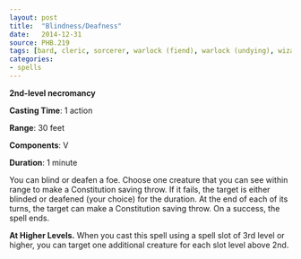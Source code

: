 ```yaml
---
layout: post
title:  "Blindness/Deafness"
date:   2014-12-31
source: PHB.219
tags: [bard, cleric, sorcerer, warlock (fiend), warlock (undying), wizard, level2, necromancy]
categories:
- spells
---
```


**2nd-level necromancy**

**Casting Time**: 1 action

**Range**: 30 feet

**Components**: V

**Duration**: 1 minute

You can blind or deafen a foe. Choose one creature that you can see within range to make a Constitution saving throw. If it fails, the target is either blinded or deafened (your choice) for the duration. At the end of each of its turns, the target can make a Constitution saving throw. On a success, the spell ends.

**At Higher Levels.** When you cast this spell using a spell slot of 3rd level or higher, you can target one additional creature for each slot level above 2nd.
